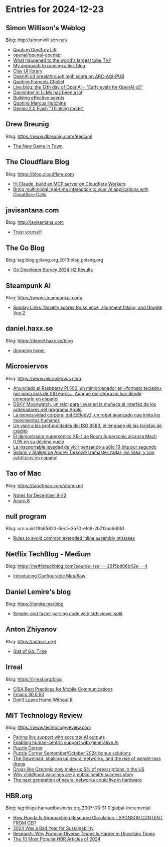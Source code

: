 # Entries for 2024-12-23
## Simon Willison's Weblog 
Blog: http://simonwillison.net/ 

- [Quoting Geoffrey Litt](https://simonwillison.net/2024/Dec/23/geoffrey-litt/#atom-everything)
- [openai/openai-openapi](https://simonwillison.net/2024/Dec/22/openai-openapi/#atom-everything)
- [What happened to the world's largest tube TV?](https://simonwillison.net/2024/Dec/22/worlds-largest-tube-tv/#atom-everything)
- [My approach to running a link blog](https://simonwillison.net/2024/Dec/22/link-blog/#atom-everything)
- [Clay UI library](https://simonwillison.net/2024/Dec/21/clay-ui-library/#atom-everything)
- [OpenAI o3 breakthrough high score on ARC-AGI-PUB](https://simonwillison.net/2024/Dec/20/openai-o3-breakthrough/#atom-everything)
- [Quoting François Chollet](https://simonwillison.net/2024/Dec/20/francois-chollet/#atom-everything)
- [Live blog: the 12th day of OpenAI - "Early evals for OpenAI o3"](https://simonwillison.net/2024/Dec/20/live-blog-the-12th-day-of-openai/#atom-everything)
- [December in LLMs has been a lot](https://simonwillison.net/2024/Dec/20/december-in-llms-has-been-a-lot/#atom-everything)
- [Building effective agents](https://simonwillison.net/2024/Dec/20/building-effective-agents/#atom-everything)
- [Quoting Marcus Hutchins](https://simonwillison.net/2024/Dec/20/marcus-hutchins/#atom-everything)
- [Gemini 2.0 Flash "Thinking mode"](https://simonwillison.net/2024/Dec/19/gemini-thinking-mode/#atom-everything)
## Drew Breunig 
Blog: https://www.dbreunig.com/feed.xml 

- [The New Game in Town](https://www.dbreunig.com/2024/12/20/the-new-game-in-town.html)
##  The Cloudflare Blog  
Blog: https://blog.cloudflare.com 

- [Hi Claude, build an MCP server on Cloudflare Workers](https://blog.cloudflare.com/model-context-protocol/)
- [Bring multimodal real-time interaction to your AI applications with Cloudflare Calls](https://blog.cloudflare.com/bring-multimodal-real-time-interaction-to-your-ai-applications-with-cloudflare-calls/)
## javisantana.com 
Blog: http://javisantana.com 

- [Trust yourself](http://javisantana.com/inspiration/2024-12-21-trust-myself.html)
## The Go Blog 
Blog: tag:blog.golang.org,2013:blog.golang.org 

- [Go Developer Survey 2024 H2 Results](https://go.dev/blog/survey2024-h2-results)
## Steampunk AI 
Blog: https://www.steampunkai.com/ 

- [Sunday Links: Novelty scores for science, alignment faking, and Google Veo 2](https://www.steampunkai.com/sunday-links-novelty-scores-for-science-alignment-faking-and-google-veo-2/)
## daniel.haxx.se 
Blog: https://daniel.haxx.se/blog 

- [dropping hyper](https://daniel.haxx.se/blog/2024/12/21/dropping-hyper/)
## Microsiervos 
Blog: https://www.microsiervos.com 

- [Anunciado el Raspberry Pi 500, un miniordenador en «formato teclado» por poco más de 100 euros… Aunque por ahora no hay dónde comprarlo en español](https://www.microsiervos.com/archivo/ordenadores/anunciado-miniordenador-raspberry-pi-500.html)
- [DSKY Moonwatch, un reloj para llevar en la muñeca el interfaz de los ordenadores del programa Apolo](https://www.microsiervos.com/archivo/gadgets/dsky-moonwatch-reloj-interfaz-ordenadores-apolo.html)
- [La expresividad corporal del ExBody2, un robot avanzado que imita los movimientos humanos](https://www.microsiervos.com/archivo/robots/expresividad-corporal-exbody2-robot-imita-movimientos-humanos.html)
- [Un viaje a las profundidades del ISO 8583, el lenguaje de las tarjetas de crédito](https://www.microsiervos.com/archivo/tecnologia/iso-8583-lenguaje-tarjetas-de-credito.html)
- [El demostrador supersónico XB-1 de Boom Supersonic alcanza Mach 0,95 en su décimo vuelo](https://www.microsiervos.com/archivo/aerotrastorno/xb1-macho-095-decimo-vuelo.html)
- [La insoportable levedad de vivir pensando a sólo 10 bits por segundo](https://www.microsiervos.com/archivo/ciencia/insoportable-levedad-vivir-pensar-10-bps.html)
- [Solaris y Stalker de Andréi Tarkovski remasterizadas, en línea, y con subtítulos en español](https://www.microsiervos.com/archivo/peliculas-tv/solaris-stalker-peliculas-tarkovski-subtirulos-espanol.html)
## Tao of Mac 
Blog: https://taoofmac.com/atom.xml 

- [Notes for December 9-22](https://taoofmac.com/space/notes/2024/12/22/1745)
- [Acorn 8](https://taoofmac.com/space/links/2024/12/20/1400)
## null program 
Blog: urn:uuid:f8b65823-4ec5-3a70-efc8-2b713aa63091 

- [Rules to avoid common extended inline assembly mistakes](https://nullprogram.com/blog/2024/12/20/)
## Netflix TechBlog - Medium 
Blog: https://netflixtechblog.com?source=rss----2615bd06b42e---4 

- [Introducing Configurable Metaflow](https://netflixtechblog.com/introducing-configurable-metaflow-d2fb8e9ba1c6?source=rss----2615bd06b42e---4)
## Daniel Lemire's blog 
Blog: https://lemire.me/blog 

- [Simpler and faster parsing code with std::views::split](https://lemire.me/blog/2024/12/21/simpler-and-faster-parsing-code-with-stdviewssplit/)
## Anton Zhiyanov 
Blog: https://antonz.org/ 

- [Gist of Go: Time](https://antonz.org/go-concurrency/time/)
## Irreal 
Blog: https://irreal.org/blog 

- [CISA Best Practices for Mobile Communications](https://irreal.org/blog/?p=12665)
- [Emacs 30.0.93](https://irreal.org/blog/?p=12663)
- [Don’t Leave Home Without It](https://irreal.org/blog/?p=12661)
## MIT Technology Review 
Blog: https://www.technologyreview.com 

- [Pairing live support with accurate AI outputs](https://www.technologyreview.com/2024/12/20/1109201/pairing-live-support-with-accurate-ai-outputs/)
- [Enabling human-centric support with generative AI](https://www.technologyreview.com/2024/12/20/1109239/enabling-human-centric-support-with-generative-ai/)
- [Puzzle Corner](https://www.technologyreview.com/2024/12/20/1109125/puzzle-corner-69/)
- [Puzzle Corner September/October 2024 bonus solutions](https://www.technologyreview.com/2024/12/20/1108101/puzzle-corner-september-october-2024-bonus-solutions/)
- [The Download: shaking up neural networks, and the rise of weight-loss drugs](https://www.technologyreview.com/2024/12/20/1109192/the-download-shaking-up-neural-networks-and-the-rise-of-weight-loss-drugs/)
- [Drugs like Ozempic now make up 5% of prescriptions in the US](https://www.technologyreview.com/2024/12/20/1109168/drugs-like-ozempic-now-make-up-5-of-prescriptions-in-the-us/)
- [Why childhood vaccines are a public health success story](https://www.technologyreview.com/2024/12/20/1109087/childhood-vaccines-public-health-success/)
- [The next generation of neural networks could live in hardware](https://www.technologyreview.com/2024/12/20/1109183/the-next-generation-of-neural-networks-could-live-in-hardware/)
## HBR.org 
Blog: tag:blogs.harvardbusiness.org,2007-03-31:0.global-incremental 

- [How Honda Is Approaching Resource Circulation - SPONSOR CONTENT FROM GEP](https://hbr.org/sponsored/2024/12/how-honda-is-approaching-resource-circulation)
- [2024 Was a Bad Year for Sustainability](https://hbr.org/2024/12/2024-was-a-bad-year-for-sustainability)
- [Research: Why Forming Diverse Teams Is Harder in Uncertain Times](https://hbr.org/2024/12/research-why-forming-diverse-teams-is-harder-in-uncertain-times)
- [The 10 Most Popular HBR Articles of 2024](https://hbr.org/2024/12/the-10-most-popular-hbr-articles-of-2024)